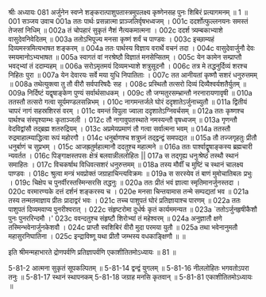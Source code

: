 श्रीः
अध्यायः 081
अर्जुनेन स्वप्ने शङ्करात्पाशुपतास्त्रमुपलक्ष्य कृष्णेनसह पुनः शिबिरं प्रत्यागमनम् ॥ 1 ॥
001	सञ्जय उवाच 
001a	ततः पार्थः प्रसन्नात्मा प्राञ्जलिर्वृषभध्वजम् ।
001c	ददर्शोत्फुल्लनयनः समस्तं तेजसां निधिम् ॥
002a	तं चोपहारं सुकृतं नैशं नैत्यकमात्मना ।
002c	ददर्श त्र्यम्बकाभ्याशे वासुदेवनिवेदितम् ॥
003a	ततोऽभिपूज्य मनसा कृष्णं शर्वं च पाण्डवः ।
003c	इच्छाम्यहं दिव्यमस्त्रमित्यभाषत शङ्करम् ॥
004a	ततः पार्थस्य विज्ञाय वरार्थे वचनं तदा ।
004c	वासुदेवार्जुनौ देवः स्मयमानोऽभ्यभाषत ॥
005a	स्वागतं वां नरश्रेष्ठौ विज्ञातं मनसेप्सितम् ।
005c	येन कामेन सम्प्राप्तौ भवद्भ्यां तं ददाम्यहम् ॥
006a	सरोऽमृतमयं दिव्यमभ्याशे शत्रुसूदनौ ।
006c	तत्र मे तद्धनुर्दिव्यं शरश्च निहितः पुरा ॥
007a	येन देवारयः सर्वे मया युधि निपातिताः ।
007c	तत आनीयतां कृष्णौ सशरं धनुरुत्तमम् ॥
008a	तथेत्युक्त्वा तु तौ वीरौ सर्वपारिषदैः सह ।
008c	प्रस्थितौ तत्सरो दिव्यं दिव्यैश्वर्यशतैर्युतम् ॥
009a	निर्दिष्टं यद्वृषाङ्केण पुण्यं सर्वार्थसाधकम् ।
009c	तौ जग्मतुरसम्भ्रान्तौ नरनारायणावृषी ॥
010a	ततस्तौ तत्सरो गत्वा सूर्यमण्डलसन्निभम् ।
010c	नागमन्तर्जले घोरं ददृशातेऽर्जुनाच्युतौ ॥
011a	द्वितीयं चापरं नागं सहस्रशिरसं वरम् ।
011c	वमन्तं विपुला ज्वाला ददृशातेऽग्निवर्चसम् ॥
012a	ततः कृष्णश्च पार्थश्च संस्पृश्याम्भः कृताञ्जली ।
012c	तौ नागावुपतस्थाते नमस्यन्तौ वृषध्वजम् ॥
013a	गृणन्तौ वेदविद्वांसौ तद्ब्रह्म शतरुद्रियम् ।
013c	अप्रमेयप्रमाणं तौ गत्वा सर्वात्मना भवम् ॥
014a	ततस्तौ रुद्रमाहात्म्याद्धित्वा रूपं महोरगौ ।
014c	धनुर्बाणश्च शत्रुघ्नं तद्द्वन्द्वं समपद्यत ॥
015a	तौ तज्जगृहतुः प्रीतौ धनुर्बाणं च सुप्रभम् ।
015c	आजह्रतुर्महात्मानौ ददतुश्च महात्मने ॥
016a	ततः पार्श्वाद्वॄषाङ्कस्य ब्रह्मचारी न्यवर्तत ।
016c	पिङ्गाक्षस्तपसः क्षेत्रं बलवान्नीललोहितः ||
017a	स तद्गृह्य धनुःश्रेष्ठं तस्थौ स्थानं समाहितः ।
017c	विचकर्षाथ विधिवत्सशरं धनुरुत्तमम् ॥
018a	तस्य मौर्वीं च मुष्टिं च स्थानं चालक्ष्य पाण्डवः ।
018c	श्रुत्वा मन्त्रं भवप्रोक्तं जग्राहाचिन्त्यविक्रमः ॥
019a	स सरस्येव तं बाणं मुमोचातिबलः प्रभुः ।
019c	चिक्षेप च पुनर्वीरस्तस्मिन्सरसि तद्धनुः ॥
020a	ततः प्रीतं भवं ज्ञात्वा स्मृतिमानर्जुनस्तदा ।
020c	वरमारण्यके दत्तं दर्शनं शङ्करस्य च ।
020e	मनसा चिन्तयामास तन्मे सम्पद्यतां भव ॥
021a	तस्य तन्मतमाज्ञाय प्रीतः प्रादाद्वरं भवः ।
021c	तच्च पाशुपतं घोरं प्रतिज्ञायाश्च पारणम् ॥
022a	ततः पाशुपतं दिव्यमवाप्य पुनरीश्वरात् ।
022c	संहृष्टरोमा दुर्धर्षः कृतं कार्यममन्यत ॥
023a	`ततोऽर्जुनहृषीकैशौ पुनः पुनररिन्दमौ ।'
023c	ववन्दतुश्च संहृष्टौ शिरोभ्यां तं महेश्वरम् ॥
024a	अनुज्ञातौ क्षणे तस्मिन्भवेनार्जुनकेशवौ ।
024c	प्राप्तौ स्वशिबिरं वीरौ मुदा परमया युतौ ॥
025a	तथा भवेनानुमतौ महासुरनिघातिना ।
025c	इन्द्राविष्णू यथा प्रीतौ जम्भस्य वधकाङ्क्षिणौ ॥ ॥

इति श्रीमन्महाभारते द्रोणपर्वणि प्रतिज्ञापर्वणि एकाशीतितमोऽध्यायः ॥ 81 ॥

5-81-2 आत्मना सुकृतं सूपकल्पितम् ॥ 5-81-14 द्वन्द्वं युगलम् ॥ 5-81-16 नीललोहितः भगवतोऽपरा तनुः ॥ 5-81-17 स्थानं स्थापनकम् 5-81-18 जग्राह मनसि कृतवान् ॥ 5-81-81 एकाशीतितमोऽध्यायः ॥	
